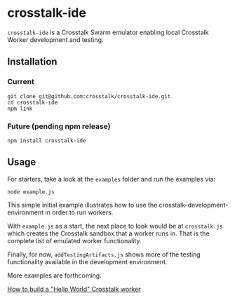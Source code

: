 crosstalk-ide
=============

`crosstalk-ide` is a Crosstalk Swarm emulator enabling local Crosstalk Worker development and testing.

## Installation

### Current

    git clone git@github.com:crosstalk/crosstalk-ide.git
    cd crosstalk-ide
    npm link

### Future (pending npm release)

    npm install crosstalk-ide

## Usage

For starters, take a look at the `examples` folder and run the examples via:

    node example.js

This simple initial example illustrates how to use the crosstalk-development-environment in order to run workers. 

With `example.js` as a start, the next place to look would be at `crosstalk.js` which creates the Crosstalk sandbox that a worker runs in. That is the complete list of emulated worker functionality.

Finally, for now, `addTestingArtifacts.js` shows more of the testing functionality available in the development environment.

More examples are forthcoming.

[How to build a "Hello World" Crosstalk worker](/crosstalk/crosstalk-ide/wiki/Hello-World-HOWTO)
